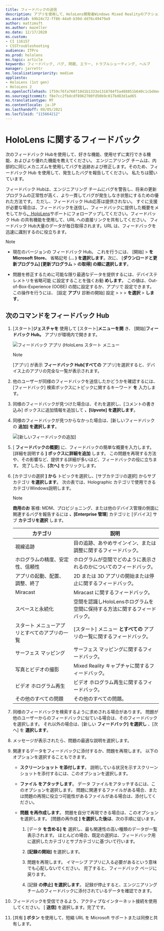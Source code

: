 ```yaml
---
title: フィードバックの送信
description: アプリを使用して、HoloLens開発者Windows Mixed Realityのアクション可能なフィードバックを作成フィードバック Hub。
ms.assetid: b9b24c72-ff86-44a9-b30d-dd76c49479a9
author: mattzmsft
ms.author: mazeller
ms.date: 12/17/2020
ms.custom:
- CI 116157
- CSSTroubleshooting
audience: ITPro
ms.prod: hololens
ms.topic: article
keywords: フィードバック, バグ, 問題, エラー, トラブルシューティング, ヘルプ
manager: jarrettr
ms.localizationpriority: medium
appliesto:
- HoloLens (1st gen)
- HoloLens 2
ms.openlocfilehash: 1f59c76fa760710d1b1333e1318784f5a488851b640c1cbd4ed6f673ae60029a
ms.sourcegitcommit: f8e7cc2fbdcdf8962700fd50b9c017bd83d1ad65
ms.translationtype: MT
ms.contentlocale: ja-JP
ms.lasthandoff: 08/05/2021
ms.locfileid: "115664212"
---
```

# <a name="feedback-for-hololens"></a>HoloLens に関するフィードバック

次のフィードバック Hubを使用して、好きな機能、使用せずに実行できる機能、およびより優れた機能を教えてください。 エンジニアリング チームは、内部的に同じメカニズムを使用してバグを追跡および修正します。そのため、フィードバック Hub を使用して、発生したバグを報告してください。 私たちは聞いています。

フィードバック Hubは、エンジニアリング チームにバグを警告し、将来の更新プログラムの正常性が高く、より一貫してバグが発生しなき状態にするための優れた方法です。 ただし、フィードバック Hub応答は提供されない。 すぐに支援が必要な場合は、フィードバックを送信し、フィードバックに提供した概要をメモしてから[、HoloLens](https://support.microsoft.com/supportforbusiness/productselection?sapid=e9391227-fa6d-927b-0fff-f96288631b8f)サポートにフォローアップしてください。フィードバック Hub の共有機能を使用して、URL への直接リンクを共有してください。 フィードバック Hub大量のデータが毎日取得されます。URL は、フィードバックを迅速に識別するのに役立ちます。

> [!NOTE]  
>  
> - 現在のバージョンの フィードバック Hub。 これを行うには、 [開始]  >  **をMicrosoft Store、** 省略記号 (**... ) を選択します**。次に、 [**ダウンロードと更新プログラム] [更新プログラム**  >  **の取得] の順に選択します**。  
>  
> - 問題を修正するために可能な限り最適なデータを提供するには、デバイステレメトリを省略可能 に設定することを強くお勧 **めします**。 この値は、Out-of-Box-Experience (OOBE) の間に設定するか、アプリで 設定できます。 この操作を行うには、 [設定 **アプリ** 診断の開始] 設定  >    >    >  **を選択**  >  **します**。

## <a name="use-the-feedback-hub"></a>次のコマンドをフィードバック Hub

1. [スタート]**ジェスチャを** 使用して [スタート]**メニューを開** き、 [開始]**フィードバック Hub。** アプリが環境内で開きます。

   ![フィードバック アプリ (HoloLens スタート メニュー](./images/hololens2-feedbackhub-tile.png)
   > [!NOTE]  
   > [アプリ] が表示 **フィードバック Hub[すべての** アプリ]を選択すると、デバイス上のアプリの完全な一覧が表示されます。

1. 他のユーザーが同様のフィードバックを送信したかどうかを確認するには、[フィードバック] 検索ボックスにトピックに関するキーワード **を** 入力します。
1. 同様のフィードバックが見つけた場合は、それを選択し、[コメントの書き込み] ボックスに追加情報を追加して **、[Upvote] を選択します**。
1. 同様のフィードバックが見つからなかった場合は、[新しいフィードバックの **追加] を選択します**。

   ![[新しいフィードバックの追加]](./images/hololens-feedback-1.png)

1. [ **フィードバックの概要]** に、フィードバックの簡単な概要を入力します。 [詳細を説明する **] ボックスに詳細を追加** します。 この問題を再現する方法や、その影響など、提供する詳細が多いほど、フィードバックの役に立ちます。 完了したら、**[次へ]** をクリックします。

1. [カテゴリの選択 **] から** トピックを選択し、[サブカテゴリの選択] からサブカテゴリ **を選択します**。 次の表では、Holographic カテゴリで使用できるカテゴリWindows説明します。

   > [!NOTE]  
   > **商用のお** 客様: MDM、プロビジョニング、または他のデバイス管理の側面に関連するバグを報告するには **、[Enterprise 管理**] カテゴリと [デバイス] サブ **カテゴリを選択** します。

   |カテゴリ |説明 |
   | --- | --- |
   |視線追跡 |目の追跡、あやめサインイン、または調整に関するフィードバック。 |
   |ホログラムの精度、安定性、信頼性 |ホログラムが空間でどのように表示されるのかについてのフィードバック。 |
   |アプリの起動、配置、調整、終了 |2D または 3D アプリの開始または停止に関するフィードバック。 |
   |Miracast |Miracast に関するフィードバック。 |
   |スペースと永続化 |空間を認識しHoloLensホログラムを空間に保持する方法に関するフィードバック。 |
   |スタート メニューアプリとすべてのアプリの一覧 |[スタート] メニュー **とすべての** アプリの一覧に関するフィードバック。 |
   |サーフェス マッピング |サーフェス マッピングに関するフィードバック。 |
   |写真とビデオの撮影 |Mixed Reality キャプチャに関するフィードバック。 |
   |ビデオ ホログラム再生 |ビデオ ホログラム再生に関するフィードバック。 |
   |その他のすべての問題 |その他のすべての問題。 |

1. 同様のフィードバックを検索するように求めされる場合があります。 問題が他のユーザーからのフィードバックに似ている場合は、そのフィードバックを選択します。 それ以外の場合は、[新しい **フィードバック] を選択し** 、[次へ] を **選択します**。

1. メッセージが表示されたら、問題の最適な説明を選択します。

1. 関連するデータをフィードバックに添付するか、問題を再現します。 以下のオプションを選択することもできます。

   - **スクリーンショット を添付します**。 説明している状況を示すスクリーンショットを添付するには、このオプションを選択します。
   - **ファイル をアタッチします**。 データ ファイルをアタッチするには、このオプションを選択します。 問題に関連するファイルがある場合、または問題の再現に役立つ可能性があるファイルがある場合は、添付してください。
   - **問題 を再作成します**。 問題を自分で再現できる場合は、このオプションを選択します。 [問題の再作成 **] を選択した後は**、次の手順に従います。  

     1. [データ **を含める] を** 選択し、最も関連性の高い種類のデータが一覧表示されます。 ほとんどの場合、既定の選択は、フィードバック用に選択したカテゴリとサブカテゴリに基づいて行います。  
     1. **[記録の開始]** を選択します。

     1. 問題を再現します。 イマーシブ アプリに入る必要があるという意味でも心配しないでください。 完了すると、フィードバック ページに戻ります。
     1. [記録 **の停止] を選択します**。 記録が停止すると、エンジニアリング チームのフィードバックに添付されているデータを確認できます。

1. フィードバックを受信できるよう、アクティブなインターネット接続を使用してください。 [ **送信]** を選択します。完了です。

1. [共有 **] ボタン** を使用して、短縮 URL を Microsoft サポートまたは同僚と共有します。